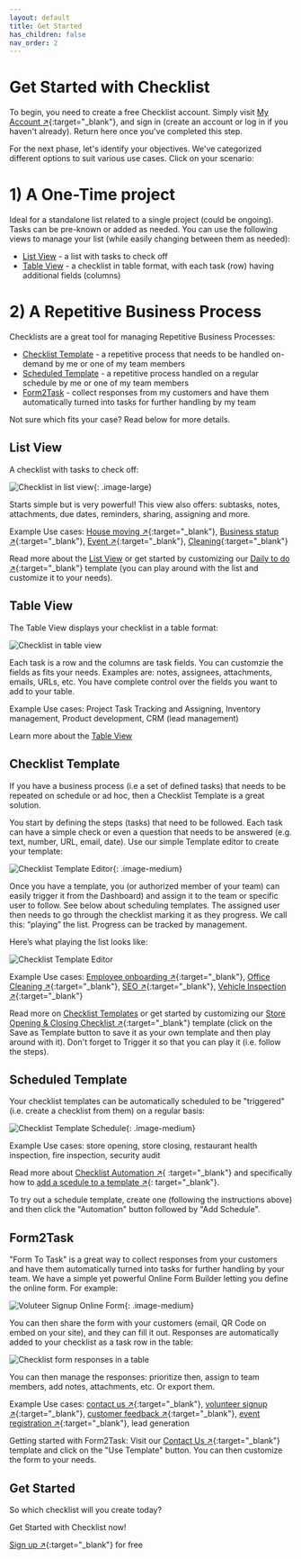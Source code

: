 ```yaml
---
layout: default
title: Get Started
has_children: false
nav_order: 2
---
```


# Get Started with Checklist

To begin, you need to create a free Checklist account. Simply visit [My Account ↗](https://checklist.com/account){:target="\_blank"}, and sign in (create an account or log in if you haven't already). Return here once you've completed this step.

For the next phase, let's identify your objectives. We've categorized different options to suit various use cases. Click on your scenario:

# 1) A One-Time project

Ideal for a standalone list related to a single project (could be ongoing). Tasks can be pre-known or added as needed. You can use the following views to manage your list (while easily changing between them as needed):

- [List View](#list-view) - a list with tasks to check off
- [Table View](#table-view) - a checklist in table format, with each task (row) having additional fields (columns)

# 2) A Repetitive Business Process

Checklists are a great tool for managing Repetitive Business Processes:

- [Checklist Template](#checklist-template) - a repetitive process that needs to be handled on-demand by me or one of my team members
- [Scheduled Template](#scheduled-template) - a repetitive process handled on a regular schedule by me or one of my team members
- [Form2Task](#form2task) - collect responses from my customers and have them automatically turned into tasks for further handling by my team

Not sure which fits your case? Read below for more details.

## List View

A checklist with tasks to check off:

![Checklist in list view](/assets/images/start/start-checklist-view.png){: .image-large}

Starts simple but is very powerful! This view also offers: subtasks, notes, attachments, due dates, reminders, sharing, assigning and more.

Example Use cases: [House moving ↗](https://checklist.com/moving-checklist "Moving Checklist"){:target="\_blank"}, [Business statup ↗](https://checklist.com/business-startup-checklist "Business Startup Checklist"){:target="\_blank"}, [Event ↗](https://checklist.com/event-checklist "Event Checklist"){:target="\_blank"}, [Cleaning](https://checklist.com/cleaning-checklist "Cleaning Checklist"){:target="\_blank"}

Read more about the [List View](/checklists/checklist-view) or get started by customizing our [Daily to do ↗](https://checklist.com/daily-to-do-list "Daily To Do Checklist"){:target="\_blank"} template (you can play around with the list and customize it to your needs).

## Table View

The Table View displays your checklist in a table format:

![Checklist in table view](/assets/images/start/start-table-view.png)

Each task is a row and the columns are task fields. You can customzie the fields as fits your needs. Examples are: notes, assignees, attachments, emails, URLs, etc. You have complete control over the fields you want to add to your table.

Example Use cases: Project Task Tracking and Assigning, Inventory management, Product development, CRM (lead management)

Learn more about the [Table View](/checklists/table-view/)

## Checklist Template

If you have a business process (i.e a set of defined tasks) that needs to be repeated on schedule or ad hoc, then a Checklist Template is a great solution.

You start by defining the steps (tasks) that need to be followed. Each task can have a simple check or even a question that needs to be answered (e.g. text, number, URL, email, date). Use our simple Template editor to create your template:

![Checklist Template Editor](/assets/images/templates/template-editor.png){: .image-medium}

Once you have a template, you (or authorized member of your team) can easily trigger it from the Dashboard) and assign it to the team or specific user to follow. See below about scheduling templates. The assigned user then needs to go through the checklist marking it as they progress. We call this: “playing” the list. Progress can be tracked by management.

Here’s what playing the list looks like:

![Checklist Template Editor](/assets/images/views/play-view2.gif)

Example Use cases: [Employee onboarding ↗](https://checklist.com/employee-onboarding-checklist "Employee onboarding Checklist"){:target="\_blank"}, [Office Cleaning ↗](https://checklist.com/office-cleaning-checklist "Office Cleaning Checklist"){:target="\_blank"}, [SEO ↗](https://checklist.com/seo-checklist "SEO Checklist"){:target="\_blank"}, [Vehicle Inspection ↗](https://checklist.com/vehicle-inspection-checklist "Vehicle Insepection Checklist"){:target="\_blank"}

Read more on [Checklist Templates](/templates/templates) or get started by customizing our [Store Opening & Closing Checklist ↗](https://checklist.com/retail-store-opening-closing-checklist){:target="\_blank"} template (click on the Save as Template button to save it as your own template and then play around with it). Don't forget to Trigger it so that you can play it (i.e. follow the steps).

## Scheduled Template

Your checklist templates can be automatically scheduled to be "triggered" (i.e. create a checklist from them) on a regular basis:

![Checklist Template Schedule](/assets/images/start/start-template-schedule.png){: .image-medium}

Example Use cases: store opening, store closing, restaurant health inspection, fire inspection, security audit

Read more about [Checklist Automation ↗](/automation/){ :target="\_blank"} and specifically how to [add a scedule to a template ↗](/automation/#template-automation){: target="\_blank"}.

To try out a schedule template, create one (following the instructions above) and then click the "Automation" button followed by "Add Schedule".

## Form2Task

"Form To Task" is a great way to collect responses from your customers and have them automatically turned into tasks for further handling by your team. We have a simple yet powerful Online Form Builder letting you define the online form. For example:

![Voluteer Signup Online Form](/assets/images/start/form-2-task-form.png){: .image-medium}

You can then share the form with your customers (email, QR Code on embed on your site), and they can fill it out. Responses are automatically added to your checklist as a task row in the table:

![Checklist form responses in a table](/assets/images/start/form-2-task-table.png)

You can then manage the responses: prioritize then, assign to team members, add notes, attachments, etc. Or export them.

Example Use cases: [contact us ↗](https://checklist.com/forms/contact){:target="\_blank"}, [volunteer signup ↗](https://checklist.com/forms/volunteer-signup){:target="\_blank"}, [customer feedback ↗](https://checklist.com/forms/customer-feedback){:target="\_blank"}, [event registration ↗](https://checklist.com/forms/event-registration){:target="\_blank"}, lead generation

Getting started with Form2Task: Visit our [Contact Us ↗](https://checklist.com/forms/contact){:target="\_blank"} template and click on the "Use Template" button. You can then customize the form to your needs.

## Get Started

So which checklist will you create today?

Get Started with Checklist now!

[Sign up ↗](https://checklist.com/account){:target="\_blank"} for free
